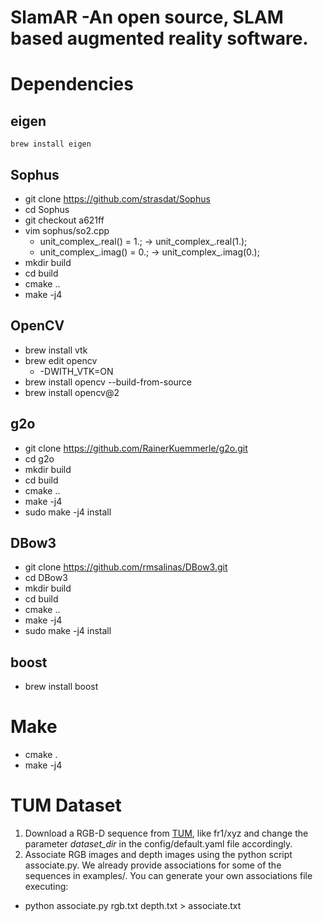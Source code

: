 SlamAR -An open source, SLAM based augmented reality software.
================================

# Dependencies

## eigen
```
brew install eigen
```

## Sophus
- git clone https://github.com/strasdat/Sophus
- cd Sophus
- git checkout a621ff
- vim sophus/so2.cpp
  - unit_complex_.real() = 1.; -> unit_complex_.real(1.);
  - unit_complex_.imag() = 0.; -> unit_complex_.imag(0.);
- mkdir build
- cd build
- cmake ..
- make -j4

## OpenCV
- brew install vtk
- brew edit opencv
  - -DWITH_VTK=ON
- brew install opencv --build-from-source
- brew install opencv@2

## g2o
- git clone https://github.com/RainerKuemmerle/g2o.git
- cd g2o
- mkdir build
- cd build
- cmake ..
- make -j4
- sudo make -j4 install

## DBow3
- git clone https://github.com/rmsalinas/DBow3.git
- cd DBow3
- mkdir build
- cd build
- cmake ..
- make -j4
- sudo make -j4 install

## boost
- brew install boost

# Make
- cmake .
- make -j4

# TUM Dataset
1. Download a RGB-D sequence from [TUM](http://vision.in.tum.de/data/datasets/rgbd-dataset/download), like fr1/xyz and change the parameter *dataset_dir* in the config/default.yaml file accordingly.  
2. Associate RGB images and depth images using the python script associate.py. We already provide associations for some of the sequences in examples/. You can generate your own associations file executing:
- python associate.py rgb.txt depth.txt > associate.txt
